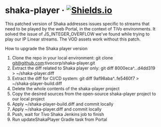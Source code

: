 # shaka-player &middot; [![Shields.io](https://img.shields.io/badge/CD-Inception-blue)](https://builds-inception.tivo.com/job/shaka-player/job/master/)

This patched version of Shaka addresses issues specific to streams that need to be played by the web Portal, in the context of TiVo environments. It solved the issue of JS_INTEGER_OVERFLOW we've found while trying to play our IP Linear streams. 
The VOD assets work without this patch.

How to upgrade the Shaka player version
1. Clone the repo in your local environment: git clone git@github.com:tivocorp/shaka-player.git
2. Extract the diff related to Shaka player only: git diff 8000eca^...d4dd319 > ~/shaka-player.diff
3. Extract the diff for CI/CD system: git diff 9af98aba^..fe5460f7 > ~/shaka-player-build.diff
4. Delete the whole contents of the shaka-player project
5. Copy the desired sources from the open-source shaka-player project to our local project
6. Apply ~/shaka-player-build.diff and commit locally
7. Apply ~/shaka-player.diff and commit locally
8. Push, wait for Tivo Shaka Jenkins job to finish
9. Run updateShakaPlayer Gradle task from Portal 
